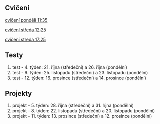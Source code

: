 ## Cvičení

[cvičení pondělí 11:35](https://github.com/milankostak/PGRF1-2020/tree/master/src/pondeli_11_35_c06)

[cvičení středa 12:25](https://github.com/milankostak/PGRF1-2020/tree/master/src/streda_12_25_c01)

[cvičení středa 17:25](https://github.com/milankostak/PGRF1-2020/tree/master/src/streda_17_25_c02)


## Testy

1. test - 4. týden: 21. října (středeční) a 26. října (pondělní)
2. test - 9. týden: 25. listopadu (středeční) a 23. listopadu (pondělní)
3. test - 12. týden: 16. prosince (středeční) a 14. prosince (pondělní)


## Projekty

1. projekt - 5. týden: 28. října (středeční) a 31. října (pondělní)
2. projekt - 8. týden: 22. listopadu (středeční) a 20. listopadu (pondělní)
3. projekt - 11. týden:  13. prosince (středeční) a 12. prosince (pondělní)
